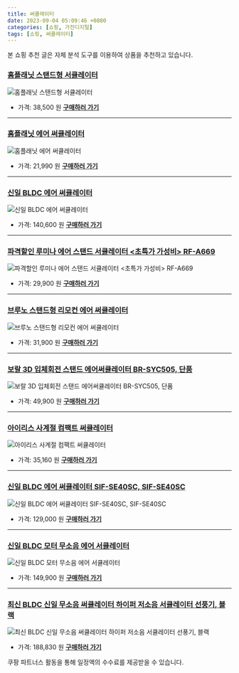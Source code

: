```yaml
---
title: 써큘레이터
date: 2023-09-04 05:09:46 +0800
categories: [쇼핑, 가전디지털]
tags: [쇼핑, 써큘레이터]
---
```

본 쇼핑 추천 글은 자체 분석 도구를 이용하여 상품을 추천하고 있습니다.
### [홈플래닛 스탠드형 서큘레이터](https://link.coupang.com/re/AFFSDP?lptag=AF1030537&pageKey=4927190879&itemId=6468901288&vendorItemId=73763288453&traceid=V0-153-8c0c7488804872d0&requestid=20230907050946957074103030&token=31850C%7CMIXED)
![홈플래닛 스탠드형 서큘레이터](https://ads-partners.coupang.com/image1/_wABHHqz5GwUp3Qx_2rxflBmXocHrjb7ZHTnt1kFY1mwYEnRCHD3UogB2i9uKGg6W6UaUL_24Q1h7Z4Fr0D-M1Cr5ZrLu2qDkrl7oeH9J9WI_Hfz0YtvU1gIETBtVskE28HLUQ5gQK04yXy9nS5rTPTCLS6Zy7qFLbqI8tZQtU7TBdL1RaYJSV0mzK-XU1kC3-gw50hHmW4rbTDxrtK8lxrSEW9xsew6GFqWkvl2ubSswCeIMNXvjPR5Vtze4IKT3EJvC2bgVJW08VMpzykBVRWK)
- 가격: 38,500 원
[**구매하러 가기**](https://link.coupang.com/re/AFFSDP?lptag=AF1030537&pageKey=4927190879&itemId=6468901288&vendorItemId=73763288453&traceid=V0-153-8c0c7488804872d0&requestid=20230907050946957074103030&token=31850C%7CMIXED)
---
### [홈플래닛 에어 써큘레이터](https://link.coupang.com/re/AFFSDP?lptag=AF1030537&pageKey=1459643230&itemId=2511597512&vendorItemId=70504637244&traceid=V0-153-5cc1a560ba114eed&requestid=20230907050946957074103030&token=31850C%7CMIXED)
![홈플래닛 에어 써큘레이터](https://ads-partners.coupang.com/image1/35r-zSnZJoOtEPL931__i3PyDWTNDO46m_uO7xxU4iul1110tnUO6PCUvadcbTtwWCTIa5hR0K2jkgTErnow8_dSBZhMDhPTQTpb0darTNtIQFt1eygMgyyGjLi4QIN549c3W6QauFmOe9HIAkQTdnt6WcjsodjQNFACpTHXA0rYAK6WloCALGdh469CFCackSaNjjZFdsrEbC3772Ovkkt7nw_WUGSDolYjIWL8M1pKvPNJUxV2gXxyryotThh1rhT0DajvESe5HTDirwzi)
- 가격: 21,990 원
[**구매하러 가기**](https://link.coupang.com/re/AFFSDP?lptag=AF1030537&pageKey=1459643230&itemId=2511597512&vendorItemId=70504637244&traceid=V0-153-5cc1a560ba114eed&requestid=20230907050946957074103030&token=31850C%7CMIXED)
---
### [신일 BLDC 에어 써큘레이터](https://link.coupang.com/re/AFFSDP?lptag=AF1030537&pageKey=5171903904&itemId=7137229711&vendorItemId=74428983769&traceid=V0-153-766ec4327d525d7a&requestid=20230907050946957074103030&token=31850C%7CMIXED)
![신일 BLDC 에어 써큘레이터](https://ads-partners.coupang.com/image1/d6JDIucXi11dCnbcd9O-ZTd4zjEDN9KXQi746hGKSpvYUZzdrx12Fio_E3qo2uiCR8Ag6-vYjbKRe7TxwDbk3FOEf1jB5XgZRITjg8eUme4jgjD0hFFSQyfCmzGzsTtBpuZd4Erk-OMT-WT8zvbaBntXc_0v6Op5OqDXzMRWna-qhAs8bLjdJjZZPwiKWNP6m2D7O0qCS7O4A5qfQLRgtlvet-GqjdgFpxoUxViPHTGYYXMANtpoxlPzUF8QBCxU-sv7T426TgPyms97Fx8f6w==)
- 가격: 140,600 원
[**구매하러 가기**](https://link.coupang.com/re/AFFSDP?lptag=AF1030537&pageKey=5171903904&itemId=7137229711&vendorItemId=74428983769&traceid=V0-153-766ec4327d525d7a&requestid=20230907050946957074103030&token=31850C%7CMIXED)
---
### [파격할인 루미나 에어 스탠드 서큘레이터 <초특가 가성비> RF-A669](https://link.coupang.com/re/AFFSDP?lptag=AF1030537&pageKey=7262324914&itemId=18501365038&vendorItemId=85633349594&traceid=V0-153-96e499f8571065ad&clickBeacon=0z2W1VtA0i9asIe%2BUZ92ovOi6OfpfFJ7S6BnwP5ZdQOwOk%2BV%2FEzyBl8XhNWxMa8lkBV5WTCTa1je25GPmHH9IzqAJpyIOFTSVk4SbRJih4bq10c3wW7ufWFhGfCiVUC4ZjKjYX1fFcvYAHhQUTYStTnzhKYKAJhKIMyTNz1%2FLjUhrMw82Cq9N%2FiP3RYJSreKaZVTx3wel48C2bN3AYrwT8CVLg0q6giq0Q6KU71NYybFZk2sg4%2B8ZpldCkJEj3Q%2FYnqXoJUiItGafWdtGm6bqQyEJHbmCc4mfLP7GnoaJ4gIH5h%2FLWAZ8J0KnfwRobQW38KIucdmfZ5Dt%2BMSF8wDWa35YWDAwMqphydNUsicGpBuSw22RbwSfFpdJygNE8z08ZJkdnViMM%2BBhpDplcl87geMHT9HeIC%2F5dWAwCQX%2F%2FltjDOi5qoZX4XNLPrLu0NkG0J8PWsxBJtOZUUL%2B2u1E4V1yLA%2FQsoxt%2BY9f7RO2YdNYAh34uQWwnPgx5woIB1kWV3zFa97%2FOeXduY7SnnwpgV%2Fwm4pe1BK%2FbHehqqvXJxllq2GtrHNmnbVeuFeI12cSoL%2BbJirT%2FUCl%2BBYupKStssvXHc72sDsnKQ4FoYwAzwXX4NP%2BT8J4Fs7U6oL%2BQhu1nSbn7aOdH%2FYAWeB7%2Fz89QppQbmO31%2BV99yaFOCN0SGaReu0%2BOpigwvLL2BxQm5G%2Bfo%2FCatBdMbu3kefnPAtUimkRohBEdDqdVZY0cwpC2k6x3L6x6nwdEcLnC4ulFLE3G6BKPuBLGnOQd1gEBCKr6DEgkvtFBf049p513kTqwIKnt3Dv84fKuvX9Y9%2BpxZuP1rgCKluxzpC6hwexW8SPBtUVHqLazOPbwiCBtw%2BaCxhEPzeu3MLJm2nYk5pF9LA&requestid=20230907050946957074103030&token=31850C%7CMIXED)
![파격할인 루미나 에어 스탠드 서큘레이터 <초특가 가성비> RF-A669](https://ads-partners.coupang.com/image1/Pi263RiDQ02u76ywPmXt3eiuOSqda5UrTz8cNP1aRpIGut44oYmHC7eCQcx_AiizbwQzeFBj4hFceQaW8SnqCBUP08Qbc0t8B_NjSdFBwR_GHd7k7tQt1Iew5DQKICDR3hxABdVE-52s3l0Tw05jZbNZxACD98MGT-PzvxYiMS94lrjI1OOFR2CjIHr3F7QXEBoGNfmQQDm-qETUZXASVw-Ib_tm10GZ_U1qit-vcD8BGfG5a3X4wTImttbGsKd-NtWjlQaN6XfHQUml0e_BXBlMqMyy12bKbYfuU3itOzlUIK_U)
- 가격: 29,900 원
[**구매하러 가기**](https://link.coupang.com/re/AFFSDP?lptag=AF1030537&pageKey=7262324914&itemId=18501365038&vendorItemId=85633349594&traceid=V0-153-96e499f8571065ad&clickBeacon=0z2W1VtA0i9asIe%2BUZ92ovOi6OfpfFJ7S6BnwP5ZdQOwOk%2BV%2FEzyBl8XhNWxMa8lkBV5WTCTa1je25GPmHH9IzqAJpyIOFTSVk4SbRJih4bq10c3wW7ufWFhGfCiVUC4ZjKjYX1fFcvYAHhQUTYStTnzhKYKAJhKIMyTNz1%2FLjUhrMw82Cq9N%2FiP3RYJSreKaZVTx3wel48C2bN3AYrwT8CVLg0q6giq0Q6KU71NYybFZk2sg4%2B8ZpldCkJEj3Q%2FYnqXoJUiItGafWdtGm6bqQyEJHbmCc4mfLP7GnoaJ4gIH5h%2FLWAZ8J0KnfwRobQW38KIucdmfZ5Dt%2BMSF8wDWa35YWDAwMqphydNUsicGpBuSw22RbwSfFpdJygNE8z08ZJkdnViMM%2BBhpDplcl87geMHT9HeIC%2F5dWAwCQX%2F%2FltjDOi5qoZX4XNLPrLu0NkG0J8PWsxBJtOZUUL%2B2u1E4V1yLA%2FQsoxt%2BY9f7RO2YdNYAh34uQWwnPgx5woIB1kWV3zFa97%2FOeXduY7SnnwpgV%2Fwm4pe1BK%2FbHehqqvXJxllq2GtrHNmnbVeuFeI12cSoL%2BbJirT%2FUCl%2BBYupKStssvXHc72sDsnKQ4FoYwAzwXX4NP%2BT8J4Fs7U6oL%2BQhu1nSbn7aOdH%2FYAWeB7%2Fz89QppQbmO31%2BV99yaFOCN0SGaReu0%2BOpigwvLL2BxQm5G%2Bfo%2FCatBdMbu3kefnPAtUimkRohBEdDqdVZY0cwpC2k6x3L6x6nwdEcLnC4ulFLE3G6BKPuBLGnOQd1gEBCKr6DEgkvtFBf049p513kTqwIKnt3Dv84fKuvX9Y9%2BpxZuP1rgCKluxzpC6hwexW8SPBtUVHqLazOPbwiCBtw%2BaCxhEPzeu3MLJm2nYk5pF9LA&requestid=20230907050946957074103030&token=31850C%7CMIXED)
---
### [브루노 스탠드형 리모컨 에어 써큘레이터](https://link.coupang.com/re/AFFSDP?lptag=AF1030537&pageKey=6396157922&itemId=13658646724&vendorItemId=80911112737&traceid=V0-153-90597592f45077ac&requestid=20230907050946957074103030&token=31850C%7CMIXED)
![브루노 스탠드형 리모컨 에어 써큘레이터](https://ads-partners.coupang.com/image1/DWHqAkfHcWiZgegrDe5mMrLCIMhiDsP96qgdBVDDdy8eDBlOC67F7ZV8dDWt2Xk8iGF3rwYuE1S3ExKhL8DxQ74GKURp-h23knydrzAF1_Db1lWKoSyb7Pg3GEvY5zc8z7CJm9sfPaKY-hI9car2L_n38e1oANbDWnfOFnK6TycQDklQX9H2PpF1fFSD3HWc8Ee0BnNRXcElHvAcbHEUyHb-T4Wa-RjCT4yPfliDnaihkUlb7EGiGDYImJm1ignHd6Zj3wOjyimjnvo4RTvmmg==)
- 가격: 31,900 원
[**구매하러 가기**](https://link.coupang.com/re/AFFSDP?lptag=AF1030537&pageKey=6396157922&itemId=13658646724&vendorItemId=80911112737&traceid=V0-153-90597592f45077ac&requestid=20230907050946957074103030&token=31850C%7CMIXED)
---
### [보랄 3D 입체회전 스탠드 에어써큘레이터 BR-SYC505, 단품](https://link.coupang.com/re/AFFSDP?lptag=AF1030537&pageKey=7276404098&itemId=18568581942&vendorItemId=85705818536&traceid=V0-153-00031bd8f8b46301&clickBeacon=0z2W1VtA0i9asIe%2BUZ92ovOi6OfpfFJ7S6BnwP5ZdQOwOk%2BV%2FEzyBl8XhNWxMa8lkBV5WTCTa1je25GPmHH9IzqAJpyIOFTSVk4SbRJih4aPWfX8xOvOSl%2BOlM7QfXVwZjKjYX1fFcvYAHhQUTYSteznYsx4a0KfY0j%2B%2B5%2FmZdyomu2YAb9nA%2F6EcCGh67fBaZVTx3wel48C2bN3AYrwT8CVLg0q6giq0Q6KU71NYybFZk2sg4%2B8ZpldCkJEj3Q%2FzRoaGJiW%2BBn%2FzwzPXh9J%2FfB50CmEdhXB3vLN3YJt6DSSYDA454GUvm2XW4%2BIP8W038KIucdmfZ5Dt%2BMSF8wDWdAe6PNqXAyu4%2FeTV02LsHLkfeH5QRrMxoqEl8Uqr9s2aT2Y%2BUa5UUzG7R%2BkoiK6O4c0FcaC58AoM8rZuoOqXrmWd7qB0bWtaB8hrAszpLxKsrOpjGqm3Y3cTlo2VlnNP6PaQXumUq0bQgy4FFnKNyRllq2GtrHNmnbVeuFeI12cSoL%2BbJirT%2FUCl%2BBYupKStsjEGpW53R%2BWB2tYM9toILrN6lakaV9JMfsgshY2IMH6U9EwmtJkqtti9kLMMvCy1psT18KWDh1ZpE7P5dYjhP%2FnXh%2BTv5zBnIFdtJ8vPTb7GGlZ91nmb6Ejm31nuyXUYamxhF8w72xNHz%2B3jSDvQxJ4rwShCOUTnVOTGqKcZkJ5sI%2FyNUPaBXTT42XhsR5cDeZoEGHLqFrY2RP3g61r6AcDNFKH6WBbEPEiWxjkQGz1rthphNtKpXDUXVChsAH%2FLeGUEzqA7P%2BFGyGYYvN4fGe7FJ1szJyPuGXNsflJIgvLm0IZbA2Q9lHjgVjaUjMuViorfW7c0bPJIKPf23%2FC%2FHOmOj3nEVbhsku3qVfmaoEN&requestid=20230907050946957074103030&token=31850C%7CMIXED)
![보랄 3D 입체회전 스탠드 에어써큘레이터 BR-SYC505, 단품](https://ads-partners.coupang.com/image1/ZZtXzrKI3303E0dVZckRF5ISa1U3okOOSP7K5xaXe1sZtiRJkY4lyEYwP60rFOXJ2zGnmtf5SMcVYUUQ1htKcps9i4_NZiew6lCMKZDmE5aUvuNy7HXLERxgJCwOPIPAbn2Z3Vyw6iT2Y1qyRgIGFbOomw2enGssFAsNtui8khW0BrhDFXMw8DJzdOnByvRoY4NbufMAToezt-TlYNKVBoUGo8f4MBsINsXO8iAeBCFR9wJYPwtkeYyOfZrY-QSW-wB-PkRSCiR7gHksxZFLFuMS2qI1Qu1o6PPjh8R6VmU9oF2JeQ==)
- 가격: 49,900 원
[**구매하러 가기**](https://link.coupang.com/re/AFFSDP?lptag=AF1030537&pageKey=7276404098&itemId=18568581942&vendorItemId=85705818536&traceid=V0-153-00031bd8f8b46301&clickBeacon=0z2W1VtA0i9asIe%2BUZ92ovOi6OfpfFJ7S6BnwP5ZdQOwOk%2BV%2FEzyBl8XhNWxMa8lkBV5WTCTa1je25GPmHH9IzqAJpyIOFTSVk4SbRJih4aPWfX8xOvOSl%2BOlM7QfXVwZjKjYX1fFcvYAHhQUTYSteznYsx4a0KfY0j%2B%2B5%2FmZdyomu2YAb9nA%2F6EcCGh67fBaZVTx3wel48C2bN3AYrwT8CVLg0q6giq0Q6KU71NYybFZk2sg4%2B8ZpldCkJEj3Q%2FzRoaGJiW%2BBn%2FzwzPXh9J%2FfB50CmEdhXB3vLN3YJt6DSSYDA454GUvm2XW4%2BIP8W038KIucdmfZ5Dt%2BMSF8wDWdAe6PNqXAyu4%2FeTV02LsHLkfeH5QRrMxoqEl8Uqr9s2aT2Y%2BUa5UUzG7R%2BkoiK6O4c0FcaC58AoM8rZuoOqXrmWd7qB0bWtaB8hrAszpLxKsrOpjGqm3Y3cTlo2VlnNP6PaQXumUq0bQgy4FFnKNyRllq2GtrHNmnbVeuFeI12cSoL%2BbJirT%2FUCl%2BBYupKStsjEGpW53R%2BWB2tYM9toILrN6lakaV9JMfsgshY2IMH6U9EwmtJkqtti9kLMMvCy1psT18KWDh1ZpE7P5dYjhP%2FnXh%2BTv5zBnIFdtJ8vPTb7GGlZ91nmb6Ejm31nuyXUYamxhF8w72xNHz%2B3jSDvQxJ4rwShCOUTnVOTGqKcZkJ5sI%2FyNUPaBXTT42XhsR5cDeZoEGHLqFrY2RP3g61r6AcDNFKH6WBbEPEiWxjkQGz1rthphNtKpXDUXVChsAH%2FLeGUEzqA7P%2BFGyGYYvN4fGe7FJ1szJyPuGXNsflJIgvLm0IZbA2Q9lHjgVjaUjMuViorfW7c0bPJIKPf23%2FC%2FHOmOj3nEVbhsku3qVfmaoEN&requestid=20230907050946957074103030&token=31850C%7CMIXED)
---
### [아이리스 사계절 컴팩트 써큘레이터](https://link.coupang.com/re/AFFSDP?lptag=AF1030537&pageKey=7340321970&itemId=18864574191&vendorItemId=3129283044&traceid=V0-153-1a96cbd47f0c40f0&requestid=20230907050946957074103030&token=31850C%7CMIXED)
![아이리스 사계절 컴팩트 써큘레이터](https://ads-partners.coupang.com/image1/ZrHz5TwNPW0Q2hREZjBq2OjOedxa_Y2du7yh9UKpnEQ2LSeRC0XYYMfAf1xhE99i62QEyXwFtsd7MjcS5dH9zROf4ByJN-4_udKveJVu0saca3uDv8W5UzkQlavH8guwDDngzE3tuHS2wdX8EEyIBW7bvTIM0MyF8cM1-kYxdQjEAH-wMXoZPDoSdph1jF9Z-V-XjhEe7dOzEX2Dtekuz0MQ-0D4DVKa51gxvdRlSKkxQZHXgLbwckwZ5npF76IRCighW3HZnXK0s5YOlsay)
- 가격: 35,160 원
[**구매하러 가기**](https://link.coupang.com/re/AFFSDP?lptag=AF1030537&pageKey=7340321970&itemId=18864574191&vendorItemId=3129283044&traceid=V0-153-1a96cbd47f0c40f0&requestid=20230907050946957074103030&token=31850C%7CMIXED)
---
### [신일 BLDC 에어 써큘레이터 SIF-SE40SC, SIF-SE40SC](https://link.coupang.com/re/AFFSDP?lptag=AF1030537&pageKey=6610486183&itemId=14987656681&vendorItemId=82210645636&traceid=V0-153-a2e6614422c9f324&clickBeacon=0z2W1VtA0i9asIe%2BUZ92ovOi6OfpfFJ7S6BnwP5ZdQOwOk%2BV%2FEzyBl8XhNWxMa8lkBV5WTCTa1je25GPmHH9IzqAJpyIOFTSVk4SbRJih4bcVZnDObBJT%2BdjZpdLTWjlZjKjYX1fFcvYAHhQUTYStZ4oGqeUzAEN0HGGJCQqNJC7D2q4dQmAALfYjjh1R6fUaZVTx3wel48C2bN3AYrwT8CVLg0q6giq0Q6KU71NYybFZk2sg4%2B8ZpldCkJEj3Q%2F0%2BY8%2BwN07KdJi98xcrY%2Bw6ivNHwioOgYUVx%2FOaKSSaozFo%2FKf667%2FChY%2BYQvIG02wHBdNUfGtWt30s4%2Fea0sZ5YgOo3Pgt4glNpX4jstwDLKQy%2FmwE3qkGRDy30sMq%2FY4eSVrH91UrcQzeg5CCCz7RjyonZbXknO56Fmefg3fMSLPnMCVuABK3jMY%2BHvym49WvqbdEr4jOQa1mcg47G0lBe3uIcakxSPz%2F6Z%2Bk%2BEZ0e%2F1O2C88A9c7zKYnazJ2bVue3uejlqnDqQHK%2Bo572mee0bhqDzo2u0QP4oD7Yr5R1NYAh34uQWwnPgx5woIB1kWV3zFa97%2FOeXduY7SnnwpvIeY2ZeIGVYKUMY%2FodCiJPmeOKYzTGhLjaMiraWHvgUlunBAcj54vThWA3jP%2BtbThE0udvRdEkljMsYOqhagQYN%2FDgPXvfGt91fHoo%2FiLhLW3%2BtIaByc64iap%2FAX05hgZDGDcrh22hFmM4dLoJug5IitZKsgPkmuXQlPsHH0rOlJzTUXUvmu1%2Fu6RTimfVU6lwrXDG%2Fg0OAK%2Fyfv1tk3%2FCbsOaDQ25Iv3UfpbCwZn%2BnIFSSxJc18w131d0y2osIiAJWPWhiG29ku9aURHSF9W4Q5TLjPQakngng4ROfyDYs&requestid=20230907050946957074103030&token=31850C%7CMIXED)
![신일 BLDC 에어 써큘레이터 SIF-SE40SC, SIF-SE40SC](https://ads-partners.coupang.com/image1/WPiZfmDar_0SRoe5WE3pUQ7Q4tMAQKfojWoemecTP3Ch3p-5pvSw6GHAf2ogbQCY2rCwoPqyW0V8KUQbxTNxFTM7C65qJK7nBWONWEQ7gw2QImPCNmDY4EjCTFogSD60TEZgf2R2sxkTnMYqqp1Tfl9aUWsknBO2O-pDz7kPGHlTLgWKhaXGjT4ZRkMt-wWNUHrZr62WxAw_nJhII_c6JIccDFFiU0JcITOI69VpGvjiW5NK5iPQKQ3xfCM744xoAlm0omUiloB98byQeA==)
- 가격: 129,000 원
[**구매하러 가기**](https://link.coupang.com/re/AFFSDP?lptag=AF1030537&pageKey=6610486183&itemId=14987656681&vendorItemId=82210645636&traceid=V0-153-a2e6614422c9f324&clickBeacon=0z2W1VtA0i9asIe%2BUZ92ovOi6OfpfFJ7S6BnwP5ZdQOwOk%2BV%2FEzyBl8XhNWxMa8lkBV5WTCTa1je25GPmHH9IzqAJpyIOFTSVk4SbRJih4bcVZnDObBJT%2BdjZpdLTWjlZjKjYX1fFcvYAHhQUTYStZ4oGqeUzAEN0HGGJCQqNJC7D2q4dQmAALfYjjh1R6fUaZVTx3wel48C2bN3AYrwT8CVLg0q6giq0Q6KU71NYybFZk2sg4%2B8ZpldCkJEj3Q%2F0%2BY8%2BwN07KdJi98xcrY%2Bw6ivNHwioOgYUVx%2FOaKSSaozFo%2FKf667%2FChY%2BYQvIG02wHBdNUfGtWt30s4%2Fea0sZ5YgOo3Pgt4glNpX4jstwDLKQy%2FmwE3qkGRDy30sMq%2FY4eSVrH91UrcQzeg5CCCz7RjyonZbXknO56Fmefg3fMSLPnMCVuABK3jMY%2BHvym49WvqbdEr4jOQa1mcg47G0lBe3uIcakxSPz%2F6Z%2Bk%2BEZ0e%2F1O2C88A9c7zKYnazJ2bVue3uejlqnDqQHK%2Bo572mee0bhqDzo2u0QP4oD7Yr5R1NYAh34uQWwnPgx5woIB1kWV3zFa97%2FOeXduY7SnnwpvIeY2ZeIGVYKUMY%2FodCiJPmeOKYzTGhLjaMiraWHvgUlunBAcj54vThWA3jP%2BtbThE0udvRdEkljMsYOqhagQYN%2FDgPXvfGt91fHoo%2FiLhLW3%2BtIaByc64iap%2FAX05hgZDGDcrh22hFmM4dLoJug5IitZKsgPkmuXQlPsHH0rOlJzTUXUvmu1%2Fu6RTimfVU6lwrXDG%2Fg0OAK%2Fyfv1tk3%2FCbsOaDQ25Iv3UfpbCwZn%2BnIFSSxJc18w131d0y2osIiAJWPWhiG29ku9aURHSF9W4Q5TLjPQakngng4ROfyDYs&requestid=20230907050946957074103030&token=31850C%7CMIXED)
---
### [신일 BLDC 모터 무소음 에어 서큘레이터](https://link.coupang.com/re/AFFSDP?lptag=AF1030537&pageKey=4833587010&itemId=14803103411&vendorItemId=82025027298&traceid=V0-153-09bf07320dca2b80&requestid=20230907050946957074103030&token=31850C%7CMIXED)
![신일 BLDC 모터 무소음 에어 서큘레이터](https://ads-partners.coupang.com/image1/LTP_wE-kdgl6XkbiLfEUxP9JunAoXPBoKW9ayzHps0MtETpf3o1_BLxFqHH_D8pfwwpALO27oFt_c1Ya3sDl1_tyLgKVlNTLDeOqy7pn3czzaYNGQe_BWqkIw_sRV5rJvRrEcjETsqgQK1WKd7EZD3DQKqj5YdtkustlBDIVn4UAaDO4ERkbLk7jGtvObJZ6x4XO_SnoHaMNm9OJFW8lVDN8iRaUUALollQZnWFqlclFLJWgU8RxICDAU4gQekNrgn0KHIZyP_I7hEECFRhIbgG9)
- 가격: 149,900 원
[**구매하러 가기**](https://link.coupang.com/re/AFFSDP?lptag=AF1030537&pageKey=4833587010&itemId=14803103411&vendorItemId=82025027298&traceid=V0-153-09bf07320dca2b80&requestid=20230907050946957074103030&token=31850C%7CMIXED)
---
### [최신 BLDC 신일 무소음 써큘레이터 하이퍼 저소음 서큘레이터 선풍기, 블랙](https://link.coupang.com/re/AFFSDP?lptag=AF1030537&pageKey=7402708866&itemId=19163874803&vendorItemId=86198440256&traceid=V0-153-7c1440159ea69c18&clickBeacon=0z2W1VtA0i9asIe%2BUZ92ovOi6OfpfFJ7S6BnwP5ZdQOwOk%2BV%2FEzyBl8XhNWxMa8lkBV5WTCTa1je25GPmHH9IzqAJpyIOFTSVk4SbRJih4bHhOd7M2nfT5j8TEdogDQdZjKjYX1fFcvYAHhQUTYStUCyyoZGm12w2NDUzKpKxO5cul7oA3f5ZYA21JwgPI2MaZVTx3wel48C2bN3AYrwT8CVLg0q6giq0Q6KU71NYybFZk2sg4%2B8ZpldCkJEj3Q%2FdLC%2FmiMMLL9yvFGgxzfMYIjE%2BiY2h3%2FZicK5dLx%2F83bHcyo69tCsb%2B1jVO5A%2BKclwHBdNUfGtWt30s4%2Fea0sZ4HhyP%2FYfkrbFFV49Kkf81mjBNhRHIRbuLGBWkucvbUJOw4r%2FWi6TQIHqmwIGp54GhjyonZbXknO56Fmefg3fMRtqKXfoBiE3bU%2Bxs7B4N1bIzK8yOMvbkUtEaMckb%2FNdCnylK88brY%2BgkDtlYWzXGNb%2F2D16KuwR7DLip6eQHMQCJX2p08SEw8Sg%2F1CIV%2FtqYKQBWXrIn0teYSOl3brFL0miiln1%2B4nRCbKUQP4mxTbRpeqrkidjFWc7OrnLz%2FgKrPcTQTF8%2Fzigb57Q6O6svA3815mRyiSVOzkOMCXSyVAq%2FOlZZEuQ%2FcdVmb%2BkD85uR227Wd7vLJYbYfLePbN4BlKvXRY%2FyegpWzJ3bmveWuq4LjrnWu5D%2FC%2FFrMne1csEVeZ%2Fl3b7FGhd3DwLY3pT1KIKIMUVuB%2BEWQceL8f6kXZxZMqRe1546hFrWf%2BogyWCro%2FYAPlfY1UOgpHEHe0EFEvcGdXqcVifX6kBf7i1RbJYCwlNaiFyRf0%2F8qrvzrdYtWHApaR5q25%2BlYIIaddsE6ERDWD7afuyIqrqtZbSUiz&requestid=20230907050946957074103030&token=31850C%7CMIXED)
![최신 BLDC 신일 무소음 써큘레이터 하이퍼 저소음 서큘레이터 선풍기, 블랙](https://ads-partners.coupang.com/image1/uMm078pvrTBzt0lquFKW0i_yZ6ZlK_gHcDLRPgi9qBo8viGLtDqTwIS9eK7EcemcuPtkxsL2d8YWJ94WRkthfCkmwG9QwPmkTcN66fzLLblOUQq_C3XwqSrR3gBwVdKmCo5X4Ni9jsE-AF--F-6r55owl98NCI4Ho1TKrjhLNW5HcSPsaEdQ5lBhwVRsPLYf2ksUwWHwyscfA2zNM64wrwQFimKShL0NwFIrOHHu0hzX9sSWVJFx9SJ1VUBagy04rZmy2Rlp3_QiuoWhL-AM8FQi0Bu1YilS66eWpQXMzB3S5-oQQLg=)
- 가격: 188,830 원
[**구매하러 가기**](https://link.coupang.com/re/AFFSDP?lptag=AF1030537&pageKey=7402708866&itemId=19163874803&vendorItemId=86198440256&traceid=V0-153-7c1440159ea69c18&clickBeacon=0z2W1VtA0i9asIe%2BUZ92ovOi6OfpfFJ7S6BnwP5ZdQOwOk%2BV%2FEzyBl8XhNWxMa8lkBV5WTCTa1je25GPmHH9IzqAJpyIOFTSVk4SbRJih4bHhOd7M2nfT5j8TEdogDQdZjKjYX1fFcvYAHhQUTYStUCyyoZGm12w2NDUzKpKxO5cul7oA3f5ZYA21JwgPI2MaZVTx3wel48C2bN3AYrwT8CVLg0q6giq0Q6KU71NYybFZk2sg4%2B8ZpldCkJEj3Q%2FdLC%2FmiMMLL9yvFGgxzfMYIjE%2BiY2h3%2FZicK5dLx%2F83bHcyo69tCsb%2B1jVO5A%2BKclwHBdNUfGtWt30s4%2Fea0sZ4HhyP%2FYfkrbFFV49Kkf81mjBNhRHIRbuLGBWkucvbUJOw4r%2FWi6TQIHqmwIGp54GhjyonZbXknO56Fmefg3fMRtqKXfoBiE3bU%2Bxs7B4N1bIzK8yOMvbkUtEaMckb%2FNdCnylK88brY%2BgkDtlYWzXGNb%2F2D16KuwR7DLip6eQHMQCJX2p08SEw8Sg%2F1CIV%2FtqYKQBWXrIn0teYSOl3brFL0miiln1%2B4nRCbKUQP4mxTbRpeqrkidjFWc7OrnLz%2FgKrPcTQTF8%2Fzigb57Q6O6svA3815mRyiSVOzkOMCXSyVAq%2FOlZZEuQ%2FcdVmb%2BkD85uR227Wd7vLJYbYfLePbN4BlKvXRY%2FyegpWzJ3bmveWuq4LjrnWu5D%2FC%2FFrMne1csEVeZ%2Fl3b7FGhd3DwLY3pT1KIKIMUVuB%2BEWQceL8f6kXZxZMqRe1546hFrWf%2BogyWCro%2FYAPlfY1UOgpHEHe0EFEvcGdXqcVifX6kBf7i1RbJYCwlNaiFyRf0%2F8qrvzrdYtWHApaR5q25%2BlYIIaddsE6ERDWD7afuyIqrqtZbSUiz&requestid=20230907050946957074103030&token=31850C%7CMIXED)


쿠팡 파트너스 활동을 통해 일정액의 수수료를 제공받을 수 있습니다.
